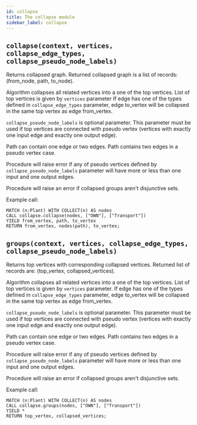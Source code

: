 ```yaml
---
id: collapse
title: The collapse module
sidebar_label: collapse
---
```


## `collapse(context, vertices, collapse_edge_types, collapse_pseudo_node_labels)`

Returns collapsed graph. Returned collapsed graph is a list of records:
(from_node, path, to_node).

Algorithm collapses all related vertices into a one of the top vertices. List of
top vertices is given by `vertices` parameter If edge has one of the types
defined in `collapse_edge_types` parameter, edge to_vertex will be collapsed in
the same top vertex as edge from_vertex.

`collapse_pseudo_node_labels` is optional parameter. This parameter must be used
if top vertices are connected with pseudo vertex (vertices with exactly one
input edge and exactly one output edge).

Path can contain one edge or two edges. Path contains two edges in a pseudo
vertex case.

Procedure will raise error if any of pseudo vertices defined by
`collapse_pseudo_node_labels` parameter will have more or less than one input
and one output edges.

Procedure will raise an error if collapsed groups aren't disjunctive sets.

Example call:

```cypher
MATCH (n:Plant) WITH COLLECT(n) AS nodes
CALL collapse.collapse(nodes, ["OWN"], ["Transport"])
YIELD from_vertex, path, to_vertex
RETURN from_vertex, nodes(path), to_vertex;
```

## `groups(context, vertices, collapse_edge_types, collapse_pseudo_node_labels)`

Returns top vertices with corresponding collapsed vertices. Returned list of
records are: (top_vertex, collapsed_vertices).

Algorithm collapses all related vertices into a one of the top vertices. List of
top vertices is given by `vertices` parameter. If edge has one of the types
defined in `collapse_edge_types` parameter, edge to_vertex will be collapsed in
the same top vertex as edge from_vertex.

`collapse_pseudo_node_labels` is optional parameter. This parameter must be used
if top vertices are connected with pseudo vertex (vertices with exactly one
input edge and exactly one output edge).

Path can contain one edge or two edges. Path contains two edges in a pseudo
vertex case.

Procedure will raise error if any of pseudo vertices defined by
`collapse_pseudo_node_labels` parameter will have more or less than one input
and one output edges.

Procedure will raise an error if collapsed groups aren't disjunctive sets.

Example call:

```cypher
MATCH (n:Plant) WITH COLLECT(n) AS nodes
CALL collapse.groups(nodes, ["OWN"], ["Transport"])
YIELD *
RETURN top_vertex, collapsed_vertices;
```
